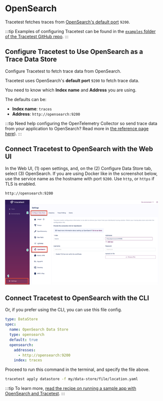# OpenSearch

Tracetest fetches traces from [OpenSearch's default port](https://logz.io/blog/opensearch-tutorial-installation-configuration/#:~:text=This%20is%20because%20OpenSearch%20runs,use%20port%205601%20by%20default.) `9200`.

:::tip
Examples of configuring Tracetest can be found in the [`examples` folder of the Tracetest GitHub repo](https://github.com/kubeshop/tracetest/tree/main/examples).
:::

## Configure Tracetest to Use OpenSearch as a Trace Data Store

Configure Tracetest to fetch trace data from OpenSearch.

Tracetest uses OpenSearch's **default port** `9200` to fetch trace data.

You need to know which **Index name** and **Address** you are using.

The defaults can be:

- **Index name**: `traces`
- **Address**: `http://opensearch:9200`

:::tip
Need help configuring the OpenTelemetry Collector so send trace data from your application to OpenSearch? Read more in [the reference page here](../opentelemetry-collector-configuration-file-reference)).
:::

## Connect Tracetest to OpenSearch with the Web UI

In the Web UI, (1) open settings, and, on the (2) Configure Data Store tab, select (3) OpenSearch. If you are using Docker like in the screenshot below, use the service name as the hostname with port `9200`. Use `http`, or `https` if TLS is enabled.

```
http://opensearch:9200
```

![OpenSearch](../img/opensearch-settings.png)

<!---![](https://res.cloudinary.com/djwdcmwdz/image/upload/v1674644099/Blogposts/Docs/screely-1674644094600_svcwp6.png)-->

## Connect Tracetest to OpenSearch with the CLI

Or, if you prefer using the CLI, you can use this file config.

```yaml
type: DataStore
spec:
  name: OpenSearch Data Store
  type: opensearch
  default: true
  opensearch:
    addresses:
      - http://opensearch:9200
    index: traces
```

Proceed to run this command in the terminal, and specify the file above.

```bash
tracetest apply datastore -f my/data-store/file/location.yaml
```

:::tip
To learn more, [read the recipe on running a sample app with OpenSearch and Tracetest](../../examples-tutorials/recipes/running-tracetest-with-opensearch.md).
:::
